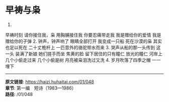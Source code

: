 # 早祷与枭

1.
早祷时刻
请你接住我，枭
用胸脯接住我
你要忍痛带走我
我是赠给你的爱情
我是赠给你的子弹
2.
钟声，钟声响了
眼睛全部打开
我变成一只船
死在沙漠的枭
其实也足以死在
二十丈桅杆上
一匹意外的骆驼带水而来
3.
哭声从船的那一头传到
这一头
装满了新娘
她们搓手而坐
焦黄的脸
留下居住的只有瞳仁
放光的瞳仁
河岸上
几个小偷走过来
几个小偷是树
月亮被枭泪洗过又洗
4.
岁月吹落了四季之帽
一一埋下

---

**原文链接**: https://haizi.huhaitai.com/01/048  
**章节**: 第一编　短诗（1983—1986）  
**路径**: /01/048
